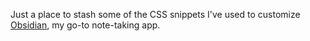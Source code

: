 Just a place to stash some of the CSS snippets I've used to customize [Obsidian](https://obsidian.md), my go-to note-taking app.
